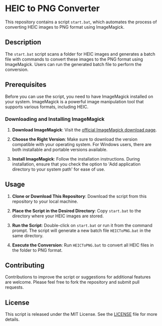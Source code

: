 # HEIC to PNG Converter

This repository contains a script `start.bat`, which automates the process of converting HEIC images to PNG format using ImageMagick.

## Description

The `start.bat` script scans a folder for HEIC images and generates a batch file with commands to convert these images to the PNG format using ImageMagick. Users can run the generated batch file to perform the conversion.

## Prerequisites

Before you can use the script, you need to have ImageMagick installed on your system. ImageMagick is a powerful image manipulation tool that supports various formats, including HEIC.

### Downloading and Installing ImageMagick

1. **Download ImageMagick**: Visit the [official ImageMagick download page](https://imagemagick.org/script/download.php).
   
2. **Choose the Right Version**: Make sure to download the version compatible with your operating system. For Windows users, there are both installable and portable versions available.

3. **Install ImageMagick**: Follow the installation instructions. During installation, ensure that you check the option to 'Add application directory to your system path' for ease of use.

## Usage

1. **Clone or Download This Repository**: Download the script from this repository to your local machine.

2. **Place the Script in the Desired Directory**: Copy `start.bat` to the directory where your HEIC images are stored.

3. **Run the Script**: Double-click on `start.bat` or run it from the command prompt. The script will generate a new batch file `HEICToPNG.bat` in the same directory.

4. **Execute the Conversion**: Run `HEICToPNG.bat` to convert all HEIC files in the folder to PNG format.

## Contributing

Contributions to improve the script or suggestions for additional features are welcome. Please feel free to fork the repository and submit pull requests.

## License

This script is released under the MIT License. See the [LICENSE](LICENSE) file for more details.
